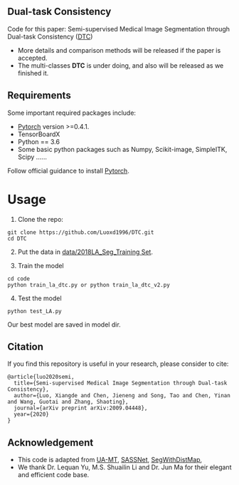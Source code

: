 ## Dual-task Consistency
Code for this paper: Semi-supervised Medical Image Segmentation through Dual-task Consistency ([DTC](https://arxiv.org/pdf/2009.04448.pdf))
* More details and comparison methods will be released if the paper is accepted. 
* The multi-classes **DTC** is under doing, and also will be released as we finished it.
## Requirements
Some important required packages include:
* [Pytorch][torch_link] version >=0.4.1.
* TensorBoardX
* Python == 3.6 
* Some basic python packages such as Numpy, Scikit-image, SimpleITK, Scipy ......

Follow official guidance to install [Pytorch][torch_link].

[torch_link]:https://pytorch.org/

# Usage

1. Clone the repo:
```
git clone https://github.com/Luoxd1996/DTC.git 
cd DTC
```
2. Put the data in [data/2018LA_Seg_Training Set](https://github.com/Luoxd1996/DTC/tree/master/data/2018LA_Seg_Training%20Set).

3. Train the model
```
cd code
python train_la_dtc.py or python train_la_dtc_v2.py
```

4. Test the model
```
python test_LA.py
```
Our best model are saved in model dir.

## Citation
If you find this repository is useful in your research, please consider to cite:

	@article{luo2020semi,
	  title={Semi-supervised Medical Image Segmentation through Dual-task Consistency},
	  author={Luo, Xiangde and Chen, Jieneng and Song, Tao and Chen, Yinan and Wang, Guotai and Zhang, Shaoting},
	  journal={arXiv preprint arXiv:2009.04448},
	  year={2020}
	}

## Acknowledgement
* This code is adapted from [UA-MT](https://github.com/yulequan/UA-MT), [SASSNet](https://github.com/kleinzcy/SASSnet), [SegWithDistMap](https://github.com/JunMa11/SegWithDistMap), 
* We thank Dr. Lequan Yu, M.S. Shuailin Li and Dr. Jun Ma for their elegant and efficient code base.

